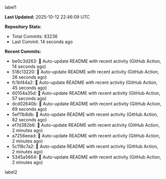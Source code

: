 
label1 
<!-- ACTIVITY_START -->
**Last Updated:** 2025-10-12 22:46:09 UTC

**Repository Stats:**
- Total Commits: 83236
- Last Commit: 14 seconds ago

**Recent Commits:**
- be0c3d263: 🤖 Auto-update README with recent activity (GitHub Action, 14 seconds ago)
- 518c13220: 🤖 Auto-update README with recent activity (GitHub Action, 26 seconds ago)
- fc1bf44a2: 🤖 Auto-update README with recent activity (GitHub Action, 45 seconds ago)
- 60104a35d: 🤖 Auto-update README with recent activity (GitHub Action, 57 seconds ago)
- dcd02640b: 🤖 Auto-update README with recent activity (GitHub Action, 69 seconds ago)
- 5ef11b8db: 🤖 Auto-update README with recent activity (GitHub Action, 82 seconds ago)
- ef7d382b6: 🤖 Auto-update README with recent activity (GitHub Action, 2 minutes ago)
- a7256eead: 🤖 Auto-update README with recent activity (GitHub Action, 2 minutes ago)
- 5c118c7a2: 🤖 Auto-update README with recent activity (GitHub Action, 2 minutes ago)
- 5345a5664: 🤖 Auto-update README with recent activity (GitHub Action, 2 minutes ago)
<!-- ACTIVITY_END -->

label2
